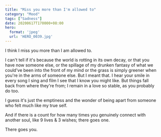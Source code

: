 ```yaml
---
title: "Miss you more than I'm allowed to"
category: "Mood"
tags: ["Sadness"]
date: 20200617T170000+08:00
hero:
  format: 'jpeg'
  url: 'HERO_0039.jpg'
---
```

I think I miss you more than I am allowed to.

I can't tell if it's because the world is rotting in its own decay, or that you have now someone else, or the spillage of my drunken fantasy of what we could've been into the front of my mind or the grass is simply greener when you're in the arms of someone else. But I meant that. I hear your smile in every song I sing and film I see that I know you might like. But things fall back from where they're from; I remain in a love so stable, as you probably do too.

I guess it's just the emptiness and the wonder of being apart from someone who felt much like my true self.

And if there is a count for how many times you genuinely connect with another soul, like 9 lives & 3 wishes; there goes one.

There goes you.
